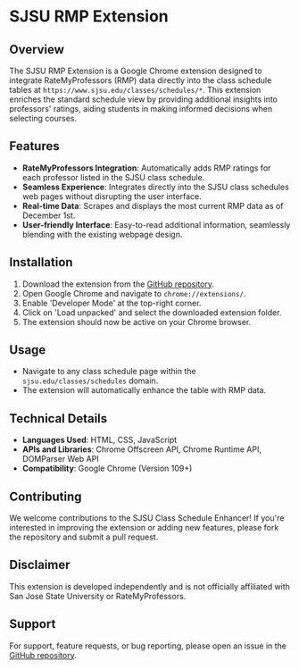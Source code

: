 # SJSU RMP Extension

## Overview

The SJSU RMP Extension is a Google Chrome extension designed to integrate RateMyProfessors (RMP) data directly into the class schedule tables at `https://www.sjsu.edu/classes/schedules/*`. This extension enriches the standard schedule view by providing additional insights into professors' ratings, aiding students in making informed decisions when selecting courses.

## Features

- **RateMyProfessors Integration**: Automatically adds RMP ratings for each professor listed in the SJSU class schedule.
- **Seamless Experience**: Integrates directly into the SJSU class schedules web pages without disrupting the user interface.
- **Real-time Data**: Scrapes and displays the most current RMP data as of December 1st.
- **User-friendly Interface**: Easy-to-read additional information, seamlessly blending with the existing webpage design.

## Installation

1. Download the extension from the [GitHub repository](https://github.com/AndrewPun/rmpextension).
2. Open Google Chrome and navigate to `chrome://extensions/`.
3. Enable 'Developer Mode' at the top-right corner.
4. Click on 'Load unpacked' and select the downloaded extension folder.
5. The extension should now be active on your Chrome browser.

## Usage

- Navigate to any class schedule page within the `sjsu.edu/classes/schedules` domain.
- The extension will automatically enhance the table with RMP data.

## Technical Details

- **Languages Used**: HTML, CSS, JavaScript
- **APIs and Libraries**: Chrome Offscreen API, Chrome Runtime API, DOMParser Web API
- **Compatibility**: Google Chrome (Version 109+)

## Contributing

We welcome contributions to the SJSU Class Schedule Enhancer! If you're interested in improving the extension or adding new features, please fork the repository and submit a pull request.

## Disclaimer

This extension is developed independently and is not officially affiliated with San Jose State University or RateMyProfessors.

## Support

For support, feature requests, or bug reporting, please open an issue in the [GitHub repository](https://github.com/AndrewPun/rmpextension).
